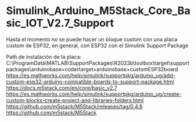 # Simulink_Arduino_M5Stack_Core_Basic_IOT_V2.7_Support

Hasta el momento no se puede hacer un bloque custom con una placa custom de ESP32, en general, con ESP32 
con el Simulink Support Package

Path de instalación de la placa: C:\ProgramData\MATLAB\SupportPackages\R2023b\toolbox\target\supportpackages\arduinobase\+codertarget\+arduinobase\+customESP32board
https://es.mathworks.com/help/simulink/supportpkg/arduino_ug/add-custom-esp32-arduino-compatible-boards-to-support-package.html
https://docs.m5stack.com/en/core/basic_v2.7
https://es.mathworks.com/help/simulink/supportpkg/arduino_ug/create-custom-blocks-create-project-and-libraries-folders.html
https://github.com/m5stack/M5Stack/releases/tag/0.4.6
https://github.com/m5stack/M5Stack